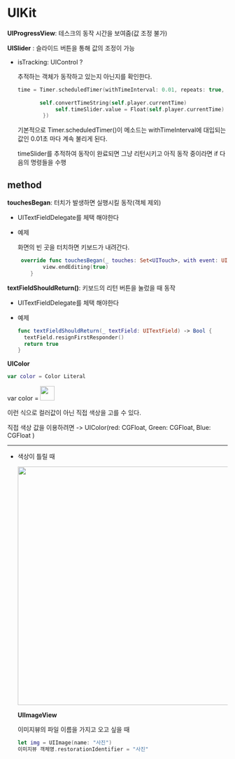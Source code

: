 # UIKit

**UIProgressView**: 테스크의 동작 시간을 보여줌(값 조정 불가)

**UISlider** : 슬라이드 버튼을 통해 값의 조정이 가능 

- isTracking: UIControl ?

  추적하는 객체가 동작하고 있는지 아닌지를 확인한다.

  ```swift
  time = Timer.scheduledTimer(withTimeInterval: 0.01, repeats: true, block: { [unowned self] (time: Timer) in
                                                                             if self.timeSlider.isTracking { return }
         self.convertTimeString(self.player.currentTime)
              self.timeSlider.value = Float(self.player.currentTime)
          })
  ```

  기본적으로 Timer.scheduledTimer()이 메소드는 withTimeInterval에 대입되는 값인 0.01초 마다 계속 불리게 된다.

  timeSlider를 추적하여 동작이 완료되면 그냥 리턴시키고 아직 동작 중이라면 if 다음의 명령들을 수행

## method

**touchesBegan**: 터치가 발생하면 실행시킬 동작(객체 제외)

- UITextFieldDelegate를 체택 해야한다

- 예제

  화면의 빈 곳을 터치하면 키보드가 내려간다.

  ```swift
   override func touchesBegan(_ touches: Set<UITouch>, with event: UIEvent?) {
          view.endEditing(true)
      }
  ```

**textFieldShouldReturn()**: 키보드의 리턴 버튼을 눌렀을 때 동작

- UITextFieldDelegate를 체택 해야한다

- 예제

  ```swift
  func textFieldShouldReturn(_ textField: UITextField) -> Bool {
    textField.resignFirstResponder()
    return true
  }
  ```


**UIColor**

```swift
var color = Color Literal
```

var color = <img width="33" src="https://user-images.githubusercontent.com/31604976/73116960-35da0380-3f82-11ea-8b15-13fcd1715d0c.png">

이런 식으로 컬러값이 아닌 직접 색상을 고를 수 있다.

직접 색상 값을 이용하려면 -> UIColor(red: CGFloat, Green: CGFloat, Blue: CGFloat )

****

- 색상이 틀릴 때

  <img width="545" src="https://user-images.githubusercontent.com/31604976/73117303-b569d180-3f86-11ea-9642-644e878d9859.png">
  
  **UIImageView**
  
  이미지뷰의 파일 이름을 가지고 오고 싶을 때
  
  ```swift
  let img = UIImage(name: "사진")
  이미지뷰 객체명.restorationIdentifier = "사진"
  ```
